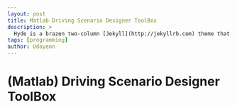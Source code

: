 ```yaml
---
layout: post
title: Matlab Driving Scenario Designer ToolBox
description: >
  Hyde is a brazen two-column [Jekyll](http://jekyllrb.com) theme that pairs a prominent sidebar with uncomplicated content.
tags: [programming]
author: Udayeon
---
```

# (Matlab) Driving Scenario Designer ToolBox
